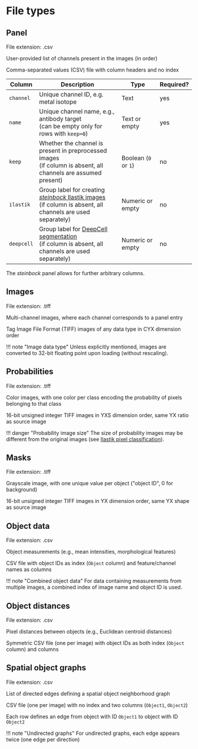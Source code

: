 # File types

## Panel

File extension: .csv

User-provided list of channels present in the images (in order)

Comma-separated values (CSV) file with column headers and no index

| Column | Description | Type | Required? |
| --- | --- | --- | --- |
| `channel` | Unique channel ID, e.g. metal isotope | Text | yes |
| `name` | Unique channel name, e.g., antibody target<br>(can be empty only for rows with `keep=0`) | Text or empty | yes |
| `keep` | Whether the channel is present in preprocessed images<br>(if column is absent, all channels are assumed present) | Boolean (`0` or `1`) | no |
| `ilastik` | Group label for creating [*steinbock* Ilastik images](../cli/classification.md#ilastik)<br>(if column is absent, all channels are used separately) | Numeric or empty | no |
| `deepcell` | Group label for [DeepCell segmentation](../cli/segmentation.md#deepcell)<br>(if column is absent, all channels are used separately) | Numeric or empty | no |

The *steinbock* panel allows for further arbitrary columns.

## Images

File extension: .tiff

Multi-channel images, where each channel corresponds to a panel entry

Tag Image File Format (TIFF) images of any data type in CYX dimension order

!!! note "Image data type"
    Unless explicitly mentioned, images are converted to 32-bit floating point upon loading (without rescaling).

## Probabilities

File extension: .tiff

Color images, with one color per class encoding the probability of pixels belonging to that class

16-bit unsigned integer TIFF images in YXS dimension order, same YX ratio as source image

!!! danger "Probability image size"
    The size of probability images may be different from the original images (see [Ilastik pixel classification](../cli/classification.md#ilastik)).

## Masks

File extension: .tiff

Grayscale image, with one unique value per object ("object ID", 0 for background)

16-bit unsigned integer TIFF images in YX dimension order, same YX shape as source image

## Object data

File extension: .csv

Object measurements (e.g., mean intensities, morphological features)

CSV file with object IDs as index (`Object` column) and feature/channel names as columns

!!! note "Combined object data"
    For data containing measurements from multiple images, a combined index of image name and object ID is used.

## Object distances

File extension: .csv

Pixel distances between objects (e.g., Euclidean centroid distances)

Symmetric CSV file (one per image) with object IDs as both index (`Object` column) and columns

## Spatial object graphs

File extension: .csv

List of directed edges defining a spatial object neighborhood graph

CSV file (one per image) with no index and two columns (`Object1`, `Object2`)

Each row defines an edge from object with ID `Object1` to object with ID `Object2`

!!! note "Undirected graphs"
    For undirected graphs, each edge appears twice (one edge per direction)

